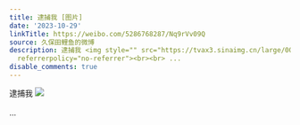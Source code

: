 ```yaml
---
title: 逮捕我 [图片]
date: '2023-10-29'
linkTitle: https://weibo.com/5286768287/Nq9rVv09Q
source: 久保田鲤鱼的微博
description: 逮捕我 <img style="" src="https://tvax3.sinaimg.cn/large/005LMJWfgy1hjcko9r2ytj31hc0u0qv5.jpg"
  referrerpolicy="no-referrer"><br><br> ...
disable_comments: true
---
```

逮捕我 <img style="" src="https://tvax3.sinaimg.cn/large/005LMJWfgy1hjcko9r2ytj31hc0u0qv5.jpg" referrerpolicy="no-referrer"><br><br> ...